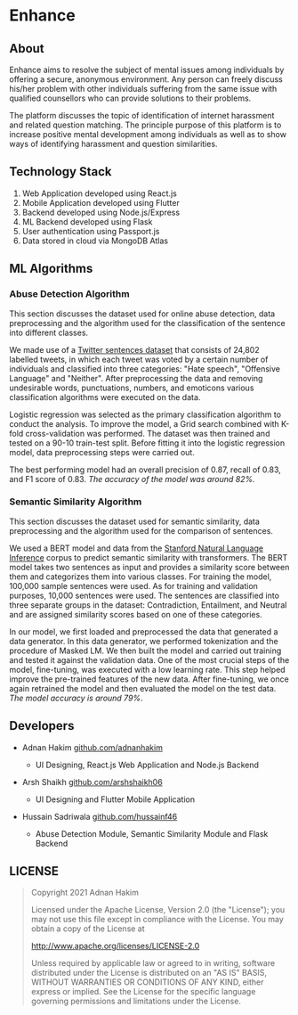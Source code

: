 
# Enhance

## About

Enhance aims to resolve the subject of mental issues among individuals by offering a secure, anonymous environment. Any person can freely discuss his/her problem with other individuals suffering from the same issue with qualified counsellors who can provide solutions to their problems. 

The platform discusses the topic of identification of internet harassment and related question matching. The principle purpose of this platform is to increase positive mental development among individuals as well as to show ways of identifying harassment and question similarities.

## Technology Stack

1. Web Application developed using React.js
2. Mobile Application developed using Flutter
3. Backend developed using Node.js/Express
4. ML Backend developed using Flask
5. User authentication using Passport.js
6. Data stored in cloud via MongoDB Atlas

## ML Algorithms

### Abuse Detection Algorithm

This section discusses the dataset used for online abuse detection, data preprocessing and the algorithm used for the classification of the sentence into different classes.

We made use of a [Twitter sentences dataset](https://github.com/t-davidson/hate-speech-and-offensivelanguage/tree/master/data/) that consists of 24,802 labelled tweets, in which each tweet was voted by a certain number of individuals and classified into three categories: "Hate speech", "Offensive Language" and "Neither". After preprocessing the data and removing undesirable words, punctuations, numbers, and emoticons various classification algorithms were executed on the data. 

Logistic regression was selected as the primary classification algorithm to conduct the analysis. To improve the model, a Grid search combined with K-fold cross-validation was performed. The dataset was then trained and tested on a 90-10 train-test split. Before fitting it into the logistic regression model, data preprocessing steps were carried out.

The best performing model had an overall precision of 0.87, recall of 0.83, and F1 score of 0.83. _The accuracy of the model was around 82%._ 

### Semantic Similarity Algorithm

This section discusses the dataset used for semantic similarity, data preprocessing and the algorithm used for the comparison of sentences.

We used a BERT model and data from the [Stanford Natural Language Inference](https://github.com/MohamadMerchant/SNLI/) corpus to predict semantic similarity with transformers. The BERT model takes two sentences as input and provides a similarity score between them and categorizes them into various classes. For training the model, 100,000 sample sentences were used. As for training and validation purposes, 10,000 sentences were used. The sentences are classified into three separate groups in the dataset: Contradiction, Entailment, and Neutral and are assigned similarity scores based on one of these categories.

In our model, we first loaded and preprocessed the data that generated a data generator. In this data generator, we performed tokenization and the procedure of Masked LM. We then built the model and carried out training and tested it against the validation data. One of the most crucial steps of the model, fine-tuning, was executed with a low learning rate. This step helped improve the pre-trained features of the new data. After fine-tuning, we once again retrained the model and then evaluated the model on the test data. _The model accuracy is around 79%_.

## Developers

-  Adnan Hakim [github.com/adnanhakim](https://github.com/adnanhakim)
   -  UI Designing, React.js Web Application and Node.js Backend
 
-  Arsh Shaikh [github.com/arshshaikh06](https://github.com/arshshaikh06)
   -  UI Designing and Flutter Mobile Application
 
-  Hussain Sadriwala [github.com/hussainf46](https://github.com/hussainf46)
   -  Abuse Detection Module, Semantic Similarity Module and Flask Backend

## LICENSE

> Copyright 2021 Adnan Hakim
>
>Licensed under the Apache License, Version 2.0 (the "License");
you may not use this file except in compliance with the License.
You may obtain a copy of the License at
>
>    http://www.apache.org/licenses/LICENSE-2.0
>
>Unless required by applicable law or agreed to in writing, software
distributed under the License is distributed on an "AS IS" BASIS,
WITHOUT WARRANTIES OR CONDITIONS OF ANY KIND, either express or implied.
See the License for the specific language governing permissions and
limitations under the License.
